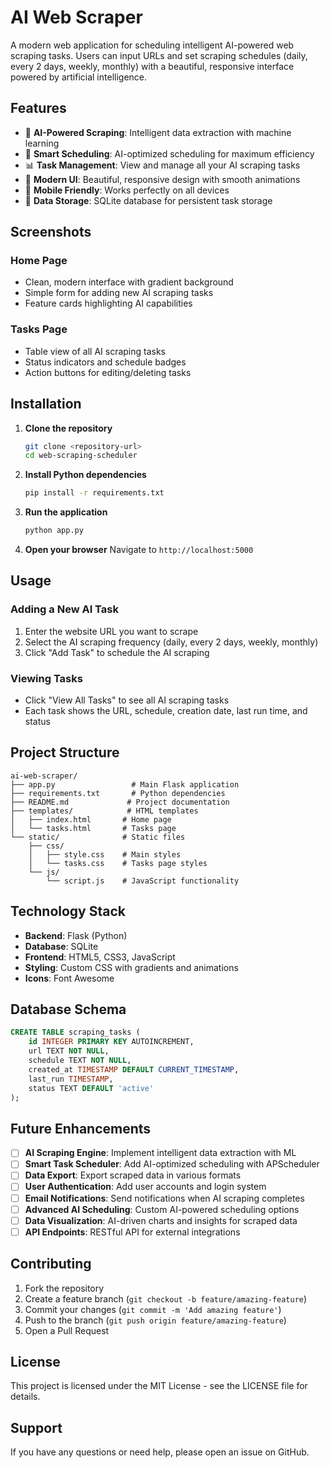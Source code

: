 # AI Web Scraper

A modern web application for scheduling intelligent AI-powered web scraping tasks. Users can input URLs and set scraping schedules (daily, every 2 days, weekly, monthly) with a beautiful, responsive interface powered by artificial intelligence.

## Features

- 🤖 **AI-Powered Scraping**: Intelligent data extraction with machine learning
- 📅 **Smart Scheduling**: AI-optimized scheduling for maximum efficiency
- 📊 **Task Management**: View and manage all your AI scraping tasks
- 🎨 **Modern UI**: Beautiful, responsive design with smooth animations
- 📱 **Mobile Friendly**: Works perfectly on all devices
- 💾 **Data Storage**: SQLite database for persistent task storage

## Screenshots

### Home Page
- Clean, modern interface with gradient background
- Simple form for adding new AI scraping tasks
- Feature cards highlighting AI capabilities

### Tasks Page
- Table view of all AI scraping tasks
- Status indicators and schedule badges
- Action buttons for editing/deleting tasks

## Installation

1. **Clone the repository**
   ```bash
   git clone <repository-url>
   cd web-scraping-scheduler
   ```

2. **Install Python dependencies**
   ```bash
   pip install -r requirements.txt
   ```

3. **Run the application**
   ```bash
   python app.py
   ```

4. **Open your browser**
   Navigate to `http://localhost:5000`

## Usage

### Adding a New AI Task
1. Enter the website URL you want to scrape
2. Select the AI scraping frequency (daily, every 2 days, weekly, monthly)
3. Click "Add Task" to schedule the AI scraping

### Viewing Tasks
- Click "View All Tasks" to see all AI scraping tasks
- Each task shows the URL, schedule, creation date, last run time, and status

## Project Structure

```
ai-web-scraper/
├── app.py                 # Main Flask application
├── requirements.txt       # Python dependencies
├── README.md             # Project documentation
├── templates/            # HTML templates
│   ├── index.html       # Home page
│   └── tasks.html       # Tasks page
└── static/              # Static files
    ├── css/
    │   ├── style.css    # Main styles
    │   └── tasks.css    # Tasks page styles
    └── js/
        └── script.js    # JavaScript functionality
```

## Technology Stack

- **Backend**: Flask (Python)
- **Database**: SQLite
- **Frontend**: HTML5, CSS3, JavaScript
- **Styling**: Custom CSS with gradients and animations
- **Icons**: Font Awesome

## Database Schema

```sql
CREATE TABLE scraping_tasks (
    id INTEGER PRIMARY KEY AUTOINCREMENT,
    url TEXT NOT NULL,
    schedule TEXT NOT NULL,
    created_at TIMESTAMP DEFAULT CURRENT_TIMESTAMP,
    last_run TIMESTAMP,
    status TEXT DEFAULT 'active'
);
```

## Future Enhancements

- [ ] **AI Scraping Engine**: Implement intelligent data extraction with ML
- [ ] **Smart Task Scheduler**: Add AI-optimized scheduling with APScheduler
- [ ] **Data Export**: Export scraped data in various formats
- [ ] **User Authentication**: Add user accounts and login system
- [ ] **Email Notifications**: Send notifications when AI scraping completes
- [ ] **Advanced AI Scheduling**: Custom AI-powered scheduling options
- [ ] **Data Visualization**: AI-driven charts and insights for scraped data
- [ ] **API Endpoints**: RESTful API for external integrations

## Contributing

1. Fork the repository
2. Create a feature branch (`git checkout -b feature/amazing-feature`)
3. Commit your changes (`git commit -m 'Add amazing feature'`)
4. Push to the branch (`git push origin feature/amazing-feature`)
5. Open a Pull Request

## License

This project is licensed under the MIT License - see the LICENSE file for details.

## Support

If you have any questions or need help, please open an issue on GitHub. 
